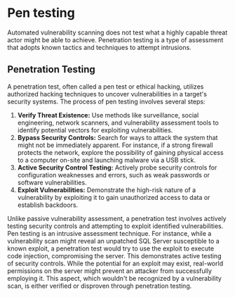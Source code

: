 # Pen testing

Automated vulnerability scanning does not test what a highly capable threat actor might be able to achieve. Penetration testing is a type of assessment that adopts known tactics and techniques to attempt intrusions.&#x20;

## Penetration Testing

A penetration test, often called a pen test or ethical hacking, utilizes authorized hacking techniques to uncover vulnerabilities in a target's security systems. The process of pen testing involves several steps:

1. **Verify Threat Existence:** Use methods like surveillance, social engineering, network scanners, and vulnerability assessment tools to identify potential vectors for exploiting vulnerabilities.
2. **Bypass Security Controls:** Search for ways to attack the system that might not be immediately apparent. For instance, if a strong firewall protects the network, explore the possibility of gaining physical access to a computer on-site and launching malware via a USB stick.
3. **Active Security Control Testing:** Actively probe security controls for configuration weaknesses and errors, such as weak passwords or software vulnerabilities.
4. **Exploit Vulnerabilities:** Demonstrate the high-risk nature of a vulnerability by exploiting it to gain unauthorized access to data or establish backdoors.

Unlike passive vulnerability assessment, a penetration test involves actively testing security controls and attempting to exploit identified vulnerabilities. Pen testing is an intrusive assessment technique. For instance, while a vulnerability scan might reveal an unpatched SQL Server susceptible to a known exploit, a penetration test would try to use the exploit to execute code injection, compromising the server. This demonstrates active testing of security controls. While the potential for an exploit may exist, real-world permissions on the server might prevent an attacker from successfully employing it. This aspect, which wouldn't be recognized by a vulnerability scan, is either verified or disproven through penetration testing.

